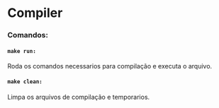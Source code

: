 # Compiler
### Comandos:

#### ```make run:``` 

Roda os comandos necessarios para compilação e executa o arquivo.

#### ``` make clean: ```

Limpa os arquivos de compilação e temporarios.
